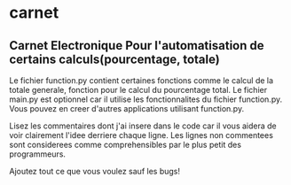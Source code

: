 # carnet
Carnet Electronique Pour l'automatisation de certains calculs(pourcentage, totale)
----------------------------------------------------------------------------------

Le fichier function.py contient certaines fonctions comme le calcul de la totale generale, fonction pour le calcul du pourcentage total.
Le fichier main.py est optionnel car il utilise les fonctionnalites du fichier function.py. Vous pouvez en creer d'autres applications utilisant function.py.

Lisez les commentaires dont j'ai insere dans le code car il vous aidera de voir clairement l'idee derriere chaque ligne. Les lignes non commentees sont
considerees comme comprehensibles par le plus petit des programmeurs.

Ajoutez tout ce que vous voulez sauf les bugs!
